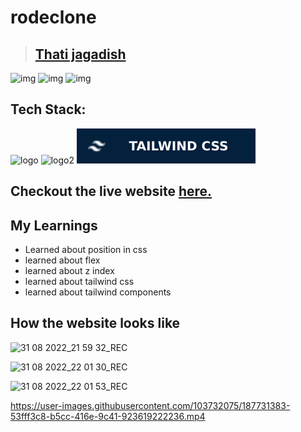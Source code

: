 # rodeclone
> ## [Thati jagadish](https://vercel.com/jagadishthati/protfolio/FjwQK34X5QWvNMRANtgv5rXq6wNZ)

![img](https://img.shields.io/badge/Deployed-yes-green) ![img](https://img.shields.io/badge/Responsive-yes-green) ![img](https://img.shields.io/badge/Time--taken-17%20hrs-green)

 ## Tech Stack:
 ![logo](https://camo.githubusercontent.com/5bcb7cda967deb354d2abb58d21c13144d67ddbb706201f1541de2ffd4e2f46b/68747470733a2f2f696d672e736869656c64732e696f2f62616467652f68746d6c2d3336373041303f7374796c653d666f722d7468652d6261646765266c6f676f3d68746d6c35266c6f676f436f6c6f723d7768697465)
 ![logo2](https://camo.githubusercontent.com/e7cb3fc3ebe0810ae2e44dd335f0b12714a39fc6de9d883d213b5cfbfa9a2b02/68747470733a2f2f696d672e736869656c64732e696f2f62616467652f4353532d2532333465613934622e7376673f7374796c653d666f722d7468652d6261646765266c6f676f3d63737333266c6f676f436f6c6f723d7768697465)
 ![logo3](https://github.com/prateek-budhiraja/dump/raw/main/badges/tailwind.svg)
 ## Checkout the live website [here.](https://rodeclone-six.vercel.app/)
 
 ## My Learnings
 - Learned about position in css
 - learned about flex
 - learned about z index
 - learned about tailwind css
 - learned about tailwind components
 
 ## How the website looks like 
![31 08 2022_21 59 32_REC](https://user-images.githubusercontent.com/103732075/187731268-276fb8ad-ee36-41d4-b7ad-a316b5d38915.png)

![31 08 2022_22 01 30_REC](https://user-images.githubusercontent.com/103732075/187731400-f20bff86-6920-458d-b38c-6b7a5c32fbda.png)

![31 08 2022_22 01 53_REC](https://user-images.githubusercontent.com/103732075/187731413-2977d8a9-b4ee-4110-ad88-05471e60f946.png)




https://user-images.githubusercontent.com/103732075/187731383-53fff3c8-b5cc-416e-9c41-923619222236.mp4


